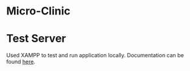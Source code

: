 # Micro-Clinic

# Test Server
Used XAMPP to test and run application locally. Documentation can be found [here](https://www.apachefriends.org/index.html).
